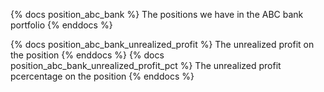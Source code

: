 {% docs position_abc_bank %}
The positions we have in the ABC bank portfolio
{% enddocs %}

{% docs position_abc_bank_unrealized_profit %}
The unrealized profit on the position
{% enddocs %}
{% docs position_abc_bank_unrealized_profit_pct %}
The unrealized profit pcercentage on the position
{% enddocs %}